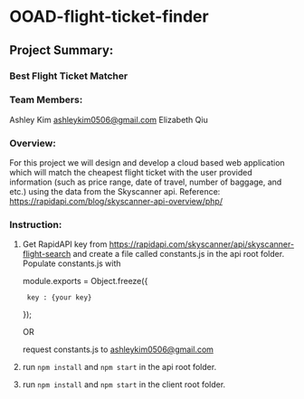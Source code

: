 # OOAD-flight-ticket-finder


## Project Summary:

### Best Flight Ticket Matcher


### Team Members: 
Ashley Kim ashleykim0506@gmail.com
Elizabeth Qiu


### Overview: 

For this project we will design and develop a cloud based web application which will match the cheapest flight ticket 
with the user provided information (such as price range, date of travel, number of baggage, and etc.) using the data 
from the Skyscanner api. Reference: https://rapidapi.com/blog/skyscanner-api-overview/php/


### Instruction:

1. Get RapidAPI key from https://rapidapi.com/skyscanner/api/skyscanner-flight-search and create a file called constants.js
in the api root folder. Populate constants.js with 

    module.exports = Object.freeze({
    
        key : {your key}
        
    });

   OR

   request constants.js to ashleykim0506@gmail.com


2. run `npm install` and `npm start` in the api root folder.

3. run `npm install` and `npm start` in the client root folder.
